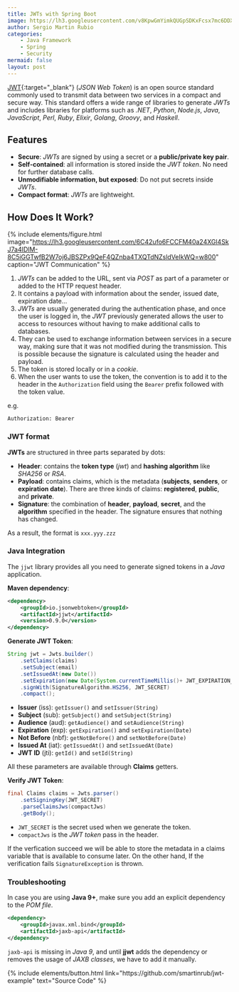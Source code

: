 ```yaml
---
title: JWTs with Spring Boot
image: https://lh3.googleusercontent.com/v8KpwGmYimkQUGpSDKxFcsx7mc6DDXdUQtNyAVItxT8jnXHgo0Rtj2lXC-H0inMJkCyCeTZV0PS_QAiPL0pCciX0C6ilh3ZkMyXZ9hrRes1O-eWGOZxyY6VJr0MibwuJw-JY9Jq4gxMHWmifdoSd8haoUAs3G-tdgqrYndXZT5CAwcBtubxoPVb8QzyGKUus6uFBmL75VvKrHFxyONnCjWYS8VjBQAK8prnCIt1JNClkz1lw4hd0_RMN2UsDk2VU4Y_oLzI6IiMw2we1eeGePmZtNKPhSkW60iuieYsEsEqnGO2xd3W3wxEz3JClPjGC6SV-4_PVgfH3-vXycnTNS8_Ctz5K-na6ZcN2xgS6v5xqPUKe2wfGP3oqAcWeOUC0Rx2AtWRqBdBf2TM-UjjstL4Xw7FIfcxXqpxFp1c2SH8Odvun0DLlOTYdAhs34TQl8D_5P6JYTN400gOncjt0WCGbmVFWCgKxxdPb_JyYa631c2CoQTFIMn1881rzmrzKv964K9SQFBhEJVm3P4hu9T6oMeMZA94TwJudlBDvBmYXoHmqpGviS9qr1lmGoq0anVRwhncUv_TpVVPYDEqRLx0OOTDBL-ENRbgiQqTm38ZDOJxvhlyVaQ8gMHf_9SlRXR9EbfcyhIpc9lFglLBC_NtI0WP69XOQSww_g8cktJ840GtGi_xbiW1N8uMp=w1920-h1285-no?authuser=0
author: Sergio Martin Rubio
categories:
    - Java Framework
    - Spring
    - Security
mermaid: false
layout: post
---
```


[JWT](https://jwt.io/){:target="_blank"} (_JSON Web Token_) is an open source standard commonly used to transmit data between two services in a compact and secure way. This standard offers a wide range of libraries to generate _JWTs_ and includes libraries for platforms such as _.NET_, _Python_, _Node.js_, _Java_, _JavaScript_, _Perl_, _Ruby_, _Elixir_, _Golang_, _Groovy_, and _Haskell_.

## Features

* **Secure**: _JWTs_ are signed by using a secret or a **public/private key pair**.
* **Self-contained**: all information is stored inside the _JWT token_. No need for further database calls.
* **Unmodifiable information, but exposed**: Do not put secrets inside _JWTs_.
* **Compact format**: _JWTs_ are lightweight.

## How Does It Work?

{% include elements/figure.html image="https://lh3.googleusercontent.com/6C42ufo6FCCFM40a24XGl4SkJ7a4IDlM-8C5iGGTwfB2W7oj6JBSZPx9QeF4QZnba4TXQTdNZsldVeIkWQ=w800" caption="JWT Communication" %}

1. _JWTs_ can be added to the URL, sent via _POST_ as part of a parameter or added to the HTTP request header.
2. It contains a payload with information about the sender, issued date, expiration date...
3. _JWTs_ are usually generated during the authentication phase, and once the user is logged in, the _JWT_ previously generated allows the user to access to resources without having to make additional calls to databases.
4. They can be used to exchange information between services in a secure way, making sure that it was not modified during the transmission. This is possible because the signature is calculated using the header and payload.
5. The token is stored locally or in a _cookie_.
6. When the user wants to use the token, the convention is to add it to the header in the `Authorization` field using the `Bearer` prefix followed with the token value.

e.g.

```shell
Authorization: Bearer
```

### JWT format

**JWTs** are structured in three parts separated by dots:

- **Header**: contains the **token type** (_jwt_) and **hashing algorithm** like _SHA256_ or _RSA_.
- **Payload**: contains claims, which is the metadata (**subjects**, **senders**, or **expiration date**). There are three kinds of claims: **registered**, **public**, and **private**.
- **Signature**: the combination of **header**, **payload**, **secret**, and the **algorithm** specified in the header. The signature ensures that nothing has changed.

As a result, the format is `xxx.yyy.zzz`

### Java Integration

The `jjwt` library provides all you need to generate signed tokens in a _Java_ application.

**Maven dependency**:

```xml
<dependency>
    <groupId>io.jsonwebtoken</groupId>
    <artifactId>jjwt</artifactId>
    <version>0.9.0</version>
</dependency>
```

**Generate JWT Token**:

```java
String jwt = Jwts.builder()
    .setClaims(claims)
    .setSubject(email)
    .setIssuedAt(new Date())
    .setExpiration(new Date(System.currentTimeMillis()+ JWT_EXPIRATION_TIME))
    .signWith(SignatureAlgorithm.HS256, JWT_SECRET)
    .compact();
```

- **Issuer** (iss): `getIssuer()` and `setIssuer(String)`
- **Subject** (sub): `getSubject()` and `setSubject(String)`
- **Audience** (aud): `getAudience()` and `setAudience(String)`
- **Expiration** (exp): `getExpiration()` and `setExpiration(Date)`
- **Not Before** (nbf): `getNotBefore()` and `setNotBefore(Date)`
- **Issued At** (iat): `getIssuedAt()` and `setIssuedAt(Date)`
- **JWT ID** (jti): `getId()` and `setId(String)`

All these parameters are available through **Claims** getters.

**Verify JWT Token**:

```java
final Claims claims = Jwts.parser()
    .setSigningKey(JWT_SECRET)
    .parseClaimsJws(compactJws)
    .getBody();
```

- `JWT_SECRET` is the secret used when we generate the token.
- `compactJws` is the _JWT token_ pass in the header.

If the verfication succeed we will be able to store the metadata in a claims variable that is available to consume later. On the other hand, If the verification fails `SignatureException` is thrown.

### Troubleshooting

In case you are using **Java 9+**, make sure you add an explicit dependency to the _POM file_.

```xml
<dependency>
    <groupId>javax.xml.bind</groupId>
    <artifactId>jaxb-api</artifactId>
</dependency>
```

`jaxb-api` is missing in _Java 9_, and until **jjwt** adds the dependency or removes the usage of _JAXB classes_, we have to add it manually.

<p class="text-center">
{% include elements/button.html link="https://github.com/smartinrub/jwt-example" text="Source Code" %}
</p>
